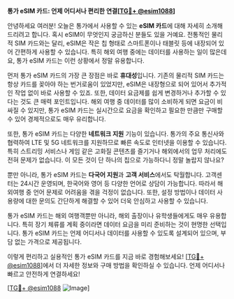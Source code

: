 **통가 eSIM 카드: 언제 어디서나 편리한 연결[[TG💪+ @esim1088](https://t.me/s/esim1088)]**

안녕하세요 여러분! 오늘은 통가에서 사용할 수 있는 **eSIM 카드**에 대해 자세히 소개해드리려고 합니다. 혹시 eSIM이 무엇인지 궁금하신 분들도 있을 거예요. 전통적인 물리적 SIM 카드와는 달리, eSIM은 작은 칩 형태로 스마트폰이나 태블릿 등에 내장되어 있어 간편하게 사용할 수 있습니다. 특히 해외 여행 중에는 데이터를 사용하는 일이 많은데요, 통가 eSIM 카드는 이런 상황에서 정말 유용합니다.

먼저 통가 eSIM 카드의 가장 큰 장점은 바로 **휴대성**입니다. 기존의 물리적 SIM 카드는 항상 카드를 꽂아야 하는 번거로움이 있었지만, eSIM은 내장형으로 되어 있어서 추가적인 작업 없이 바로 사용할 수 있죠. 또한, 데이터 요금제를 쉽게 변경하거나 추가할 수 있다는 것도 큰 매력 포인트입니다. 해외 여행 중 데이터를 많이 소비하게 되면 요금이 비싸질 수 있지만, 통가 eSIM 카드는 실시간으로 요금을 확인하고 필요한 만큼만 구매할 수 있어 경제적으로도 매우 유리합니다.

또한, 통가 eSIM 카드는 다양한 **네트워크 지원** 기능이 있습니다. 통가의 주요 통신사와 협력하여 LTE 및 5G 네트워크를 지원하므로 빠른 속도로 인터넷을 이용할 수 있습니다. 특히 스트리밍 서비스나 게임 같은 고화질 콘텐츠를 즐기거나 해외에서의 업무 처리에도 전혀 문제가 없습니다. 이 모든 것이 단 하나의 칩으로 가능하다니 정말 놀랍지 않나요?

뿐만 아니라, 통가 eSIM 카드는 **다국어 지원**과 **고객 서비스**에서도 탁월합니다. 고객센터는 24시간 운영되며, 한국어와 영어 등 다양한 언어로 상담이 가능합니다. 따라서 해외여행 중 언어 문제로 어려움을 겪을 걱정이 없습니다. 또한, 설정 방법이나 데이터 사용량에 대한 문의도 간단하게 해결할 수 있어 더욱 안심하고 사용할 수 있습니다.

통가 eSIM 카드는 해외 여행객뿐만 아니라, 해외 출장이나 유학생들에게도 매우 유용합니다. 특히 장기 체류를 계획 중이라면 데이터 요금을 미리 준비하는 것이 현명한 선택입니다. 통가 eSIM 카드는 언제 어디서나 데이터를 사용할 수 있도록 설계되어 있으며, 부담 없는 가격으로 제공됩니다.

이렇게 편리하고 실용적인 통가 eSIM 카드를 지금 바로 경험해보세요! [[TG💪+ @esim1088](https://t.me/s/esim1088)]에서 더 자세한 정보와 구매 방법을 확인하실 수 있습니다. 언제 어디서나 빠르고 안전하게 연결하세요!

[[TG💪+ @esim1088](https://t.me/s/esim1088) ![Image](https://i.postimg.cc/Y0z9fWf4/image.png)]